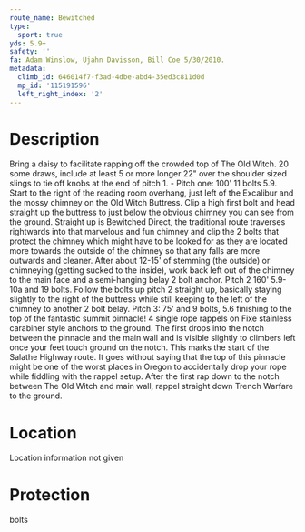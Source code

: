 ```yaml
---
route_name: Bewitched
type:
  sport: true
yds: 5.9+
safety: ''
fa: Adam Winslow, Ujahn Davisson, Bill Coe 5/30/2010.
metadata:
  climb_id: 646014f7-f3ad-4dbe-abd4-35ed3c811d0d
  mp_id: '115191596'
  left_right_index: '2'
---
```

# Description
Bring a daisy to facilitate rapping off the crowded top of The Old Witch. 20 some draws, include at least 5 or more longer 22" over the shoulder sized slings to tie off knobs at the end of pitch 1. - Pitch one: 100' 11 bolts 5.9. Start to the right of the reading room overhang, just left of the Excalibur and the mossy chimney on the Old Witch Buttress. Clip a high first bolt and head straight up the buttress to just below the obvious chimney you can see from the ground. Straight up is Bewitched Direct, the traditional route traverses rightwards into that marvelous and fun chimney and clip the 2 bolts that protect the chimney which might have to be looked for as they are located more towards the outside of the chimney so that any falls are more outwards and cleaner. After about 12-15' of stemming (the outside) or chimneying (getting sucked to the inside), work back left out of the chimney to the main face and a semi-hanging belay 2 bolt anchor. Pitch 2 160' 5.9-10a and 19 bolts. Follow the bolts up pitch 2 straight up, basically staying slightly to the right of the buttress while still keeping to the left of the chimney to another 2 bolt belay. Pitch 3: 75' and 9 bolts, 5.6 finishing to the top of the fantastic summit pinnacle! 4 single rope rappels on Fixe stainless carabiner style anchors to the ground. The first drops into the notch between the pinnacle and the main wall and is visible slightly to climbers left once your feet touch ground on the notch. This marks the start of the Salathe Highway route. It goes without saying that the top of this pinnacle might be one of the worst places in Oregon to accidentally drop your rope while fiddling with the rappel setup. After the first rap down to the notch between The Old Witch and main wall, rappel straight down Trench Warfare to the ground.

# Location
Location information not given

# Protection
bolts
